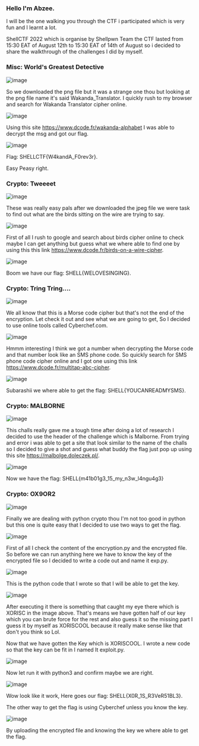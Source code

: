 ### Hello I'm Abzee. 
I will be the one walking you through the CTF i participated which is very fun and I learnt a lot.

ShellCTF 2022 which is organise by Shellpwn Team the CTF lasted from 15:30 EAT of August 12th to 15:30  EAT of 14th of August so i decided to share the walkthrough of the challenges I did by myself.

### Misc: World's Greatest Detective

![image](https://user-images.githubusercontent.com/69868171/184542367-4188bb6b-7744-4d13-a818-bc87ba61c8d9.png)

So we downloaded the png file but it was a strange one thou but looking at the png file name it's said Wakanda_Translator. I quickly rush to my browser and search for Wakanda Translator cipher online.

![image](https://user-images.githubusercontent.com/69868171/184542670-fa1bf162-eae2-40b0-99ad-7429c46ff756.png)

Using this site https://www.dcode.fr/wakanda-alphabet I was able to decrypt the msg and got our flag.

![image](https://user-images.githubusercontent.com/69868171/184543096-ae6491eb-2a9b-4c9b-b14a-326c7b657167.png)

Flag: SHELLCTF{W4kandA_F0rev3r}.

Easy Peasy right.

### Crypto: Tweeeet

![image](https://user-images.githubusercontent.com/69868171/184543322-6d455d91-0b39-4ca3-ba64-4995f1702ee5.png)

These was really easy pals after we downloaded the jpeg file we were task to find out what are the birds sitting on the wire are trying to say. 

![image](https://user-images.githubusercontent.com/69868171/184543589-5000026f-d008-44f8-befa-540ab77066fd.png)

First of all I rush to google and search about birds cipher online to check maybe I can get anything but guess what we where able to find one by using this this link https://www.dcode.fr/birds-on-a-wire-cipher.

![image](https://user-images.githubusercontent.com/69868171/184544047-ad26cfe2-23f2-477f-ae90-605e5b5e4608.png)

Boom we have our flag: SHELL{WELOVESINGING}.

### Crypto: Tring Tring.... 

![image](https://user-images.githubusercontent.com/69868171/184544200-549ee715-363d-4bb3-8c9f-c6e4f0c8e85b.png)

We all know that this is a Morse code cipher but that's not the end of the encryption. Let check it out and see what we are going to get, So I decided to use online tools called Cyberchef.com.

![image](https://user-images.githubusercontent.com/69868171/184544520-93b4ebb7-8949-4477-a635-d1a6ba0e39c3.png)

Hmmm interesting I think we got a number when decrypting the Morse code and that number look like an SMS phone code. So quickly search for SMS phone code cipher online and I got one using this link https://www.dcode.fr/multitap-abc-cipher.

![image](https://user-images.githubusercontent.com/69868171/184544784-3853bb6c-2ded-4489-982e-5f5c1beeefcb.png)

Subarashii we where able to get the flag: SHELL{YOUCANREADMYSMS}.

### Crypto: MALBORNE

![image](https://user-images.githubusercontent.com/69868171/184544987-c9f0850e-42bf-48fc-9f88-f519bb8ba603.png)

This challs really gave me a tough time after doing a lot of research I decided to use the header of the challenge which is Malborne. From trying and error i was able to get a site that look similar to the name of the challs so I decided to give a shot and guess what buddy the flag just pop up using this site https://malbolge.doleczek.pl/.

![image](https://user-images.githubusercontent.com/69868171/184545289-08db3017-b46a-43b2-81b3-9d62067e5927.png)

Now we have the flag: SHELL{m41b01g3_15_my_n3w_l4ngu4g3}

### Crypto: OX9OR2

![image](https://user-images.githubusercontent.com/69868171/184545369-c58617af-b992-41cc-99fb-5ee228e41d2b.png)

Finally we are dealing with python crypto thou I'm not too good in python but this one is quite easy that I decided to use two ways to get the flag.

![image](https://user-images.githubusercontent.com/69868171/184545770-4fd1e266-486e-496e-8971-42421da19ee6.png)

First of all I check the content of the encryption.py and the encrypted file. So before we can run anything here we have to know the key of the encrypted file so I decided to write a code out and name it exp.py.

![image](https://user-images.githubusercontent.com/69868171/184545881-c358dd8d-dbe7-4273-b393-7ddcbaf03808.png)

This is the python code that I wrote so that I will be able to get the key.

![image](https://user-images.githubusercontent.com/69868171/184545933-06fc99d0-cc39-4d78-9889-ece5b4f905e6.png)

After executing it there is something that caught my eye there which is XORISC in the image above. That's means we have gotten half of our key which you can brute force for the rest and also guess it so the missing part I guess it by myself as XORISCOOL because it really make sense like that don't you think so Lol.

Now that we have gotten the Key which is XORISCOOL. I wrote a new code so that the key can be fit in I named It exploit.py.

![image](https://user-images.githubusercontent.com/69868171/184546415-577d3b5e-ce1b-4ab4-9020-62716d7188ce.png)

Now let run it with python3 and confirm maybe we are right.

![image](https://user-images.githubusercontent.com/69868171/184546473-a404a8cc-57f2-49c1-982c-e78e1d8875f0.png)

Wow look like it work, Here goes our flag: SHELL{X0R_1S_R3VeR51BL3}.

The other way to get the flag is using Cyberchef unless you know the key.

![image](https://user-images.githubusercontent.com/69868171/184546610-6e3fb4fc-de5b-4b90-9e7a-ed6c1ffc71db.png)

By uploading the encrypted file and knowing the key we where able to get the flag.





